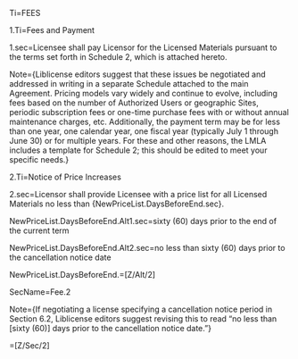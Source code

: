 Ti=FEES

1.Ti=Fees and Payment

1.sec=Licensee shall pay Licensor for the Licensed Materials pursuant to the terms set forth in Schedule 2, which is attached hereto.

Note={Liblicense editors suggest that these issues be negotiated and addressed in writing in a separate Schedule attached to the main Agreement. Pricing models vary widely and continue to evolve, including fees based on the number of Authorized Users or geographic Sites, periodic subscription fees or one-time purchase fees with or without annual maintenance charges, etc. Additionally, the payment term may be for less than one year, one calendar year, one fiscal year (typically July 1 through June 30) or for multiple years. For these and other reasons, the LMLA includes a template for Schedule 2; this should be edited to meet your specific needs.} 

2.Ti=Notice of Price Increases

2.sec=Licensor shall provide Licensee with a price list for all Licensed Materials no less than {NewPriceList.DaysBeforeEnd.sec}.


NewPriceList.DaysBeforeEnd.Alt1.sec=sixty (60) days prior to the end of the current term

NewPriceList.DaysBeforeEnd.Alt2.sec=no less than sixty (60) days prior to the cancellation notice date

NewPriceList.DaysBeforeEnd.=[Z/Alt/2]

SecName=Fee.2

Note={If negotiating a license specifying a cancellation notice period in Section 6.2, Liblicense editors suggest revising this to read “no less than [sixty (60)] days prior to the cancellation notice date.”}

=[Z/Sec/2]